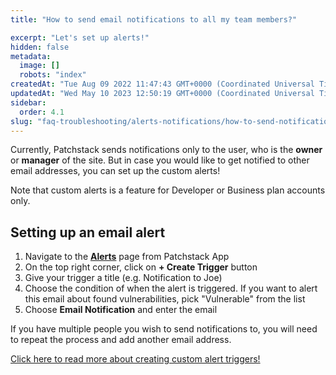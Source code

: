 ```yaml
---
title: "How to send email notifications to all my team members?"

excerpt: "Let's set up alerts!"
hidden: false
metadata: 
  image: []
  robots: "index"
createdAt: "Tue Aug 09 2022 11:47:43 GMT+0000 (Coordinated Universal Time)"
updatedAt: "Wed May 10 2023 12:50:19 GMT+0000 (Coordinated Universal Time)"
sidebar:
  order: 4.1
slug: "faq-troubleshooting/alerts-notifications/how-to-send-notifications-to-all-my-team-members"
---
```

Currently, Patchstack sends notifications only to the user, who is the **owner** or **manager** of the site. But in case you would like to get notified to other email addresses, you can set up the custom alerts!

Note that custom alerts is a feature for Developer or Business plan accounts only.

## Setting up an email alert

<ol><li>Navigate to the <a href="https://app.patchstack.com/alerts/latest" target="_blank"><b>Alerts</b></a> page from Patchstack App</li>
<li>On the top right corner, click on <b>+ Create Trigger</b> button</li>
<li>Give your trigger a title (e.g. Notification to Joe)</li>
<li>Choose the condition of when the alert is triggered. If you want to alert this email about found vulnerabilities, pick "Vulnerable" from the list</li>
<li>Choose <b>Email Notification</b> and enter the email</li>
</ol>

If you have multiple people you wish to send notifications to, you will need to repeat the process and add another email address.

[Click here to read more about creating custom alert triggers!](/patchstack-app/alerts/creating-a-trigger/)

